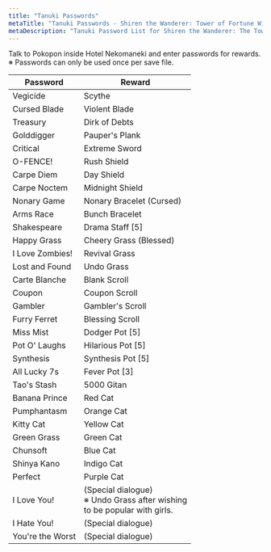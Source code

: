 ```yaml
---
title: "Tanuki Passwords"
metaTitle: "Tanuki Passwords - Shiren the Wanderer: Tower of Fortune Wiki"
metaDescription: "Tanuki Password List for Shiren the Wanderer: The Tower of Fortune and the Dice of Fate"
---
```


Talk to Pokopon inside Hotel Nekomaneki and enter passwords for rewards.<br/>
※ Passwords can only be used once per save file.

|Password|  Reward|
|-|-|
|Vegicide | Scythe|
|Cursed Blade | Violent Blade|
|Treasury|  Dirk of Debts|
|Golddigger | Pauper's Plank|
|Critical | Extreme Sword|
|O-FENCE! | Rush Shield|
|Carpe Diem  |Day Shield|
|Carpe Noctem  |Midnight Shield|
|Nonary Game  | Nonary Bracelet (Cursed)|
|Arms Race  | Bunch Bracelet|
|Shakespeare |  Drama Staff [5]|
|Happy Grass |  Cheery Grass (Blessed)|
|I Love Zombies! |  Revival Grass|
|Lost and Found | Undo Grass|
|Carte Blanche |  Blank Scroll|
|Coupon | Coupon Scroll|
|Gambler   |Gambler's Scroll|
|Furry Ferret | Blessing Scroll|
|Miss Mist |  Dodger Pot [5]|
|Pot O' Laughs |  Hilarious Pot [5]|
|Synthesis |  Synthesis Pot [5]|
|All Lucky 7s | Fever Pot [3]|
|Tao's Stash  | 5000 Gitan|
|Banana Prince  | Red Cat|
|Pumphantasm |  Orange Cat|
|Kitty Cat |  Yellow Cat|
|Green Grass |  Green Cat|
|Chunsoft | Blue Cat|
|Shinya Kano |  Indigo Cat|
|Perfect |  Purple Cat|
|I Love You!  | (Special dialogue)<br/>※ Undo Grass after wishing<br/>to be popular with girls.|
|I Hate You!  | (Special dialogue)|
|You're the Worst | (Special dialogue)
